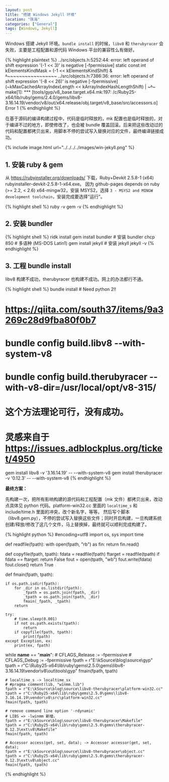 ```yaml
---
layout: post
title: "搭建 Windows Jekyll 环境"
location: "珠海"
categories: ["General"]
tags: [Windows, Jekyll]
---
```


Windows 搭建 Jekyll 环境。`bundle install` 的时候，`libv8` 和 `therubyracer` 会失败，主要是工程配置和源代码 Windows 平台的兼容性么有做好。

{% highlight plaintext %}
../src/objects.h:5252:44: error: left operand of shift expression '(-1 << 3)' is negative [-fpermissive]
   static const int kElementsKindMask = (-1 << kElementsKindShift) &
                                        ~~~~^~~~~~~~~~~~~~~~~~~~~~
../src/objects.h:7386:36: error: left operand of shift expression '(-8 << 26)' is negative [-fpermissive]
       (~kMaxCachedArrayIndexLength << kArrayIndexHashLengthShift) |
       ~~~~~~~~~~~~~~~~~~~~~~~~~~~~~^~~~~~~~~~~~~~~~~~~~~~~~~~~~~~
make[1]: *** [tools/gyp/v8_base.target.x64.mk:197:
/c/Ruby25-x64/lib/ruby/gems/2.4.0/gems/libv8-3.16.14.19/vendor/v8/out/x64.release/obj.target/v8_base/src/accessors.o]
Error 1
{% endhighlight %}

在基于源码的编译构建过程中，代码是临时释放的，mk 配置也是临时释放的，对于编译不过的地方，即使修改了，也会被 bundle 覆盖回滚。后来把这些改动过的代码和配置都拷贝出来，用脚本不停的尝试写入替换对应的文件，最终编译链接成功。

{% include image.html url="../../../../images/win-jekyll.png" %}

## 1. 安装 ruby & gem

从 <https://rubyinstaller.org/downloads/> 下载，Ruby+Devkit 2.5.8-1 (x64) rubyinstaller-devkit-2.5.8-1-x64.exe。
因为 github-pages depends on ruby (>= 2.2, < 2.6) x64-mingw32，安装 MSYS2，选择 `3 - MSYS2 and MINGW development toolchain`，安装完成要选择“运行”。

{% highlight shell %}
ruby -v
gem -v
{% endhighlight %}

## 2. 安装 bundler

{% highlight shell %}
ridk install
gem install bundler # 安装 bundler
chcp 850 # 多语种 (MS-DOS Latin1)
gem install jekyll # 安装 jekyll
jekyll -v
{% endhighlight %}

## 3. 工程 bundle install

libv8 构建不成功，therubyracer 也构建不成功。网上的办法都行不通。

{% highlight shell %}
bundle install # Need python 2!!
# https://qiita.com/south37/items/9a3269c28d9fba80f0b7
# bundle config build.libv8 --with-system-v8
# bundle config build.therubyracer --with-v8-dir=/usr/local/opt/v8-315/
# 这个方法理论可行，没有成功。
# 灵感来自于 https://issues.adblockplus.org/ticket/4950
gem install libv8 -v '3.16.14.19' -- --with-system-v8
gem install therubyracer -v '0.12.3' -- --with-system-v8
{% endhighlight %}

**最终方案：**

先构建一次，把所有影响构建的源代码和工程配置（mk 文件）都拷贝出来，改动点具体见 python 代码。platform-win32.cc 里面的 `localtime_s` 和 include/time.h 里面的冲突，改个新名字，等等。
然后写个脚本（libv8.gem.py），不停的尝试写入替换这些文件；同时开启构建，一旦构建系统创建/释放/修改了这几个文件，马上替换掉，最终就可以顺利完成构建了。

{% highlight python %}
#encoding=utf8
import os, sys
import time

def readfile(fpath):
    with open(fpath, "rb") as fin:
        return fin.read()

def copyfile(fpath, tpath):
    fdata = readfile(fpath)
    ftarget = readfile(tpath)
    if fdata == ftarget:
        return False
    fout = open(tpath, "wb")
    fout.write(fdata)
    fout.close()
    return True

def fmain(fpath, tpath):

    if os.path.isdir(fpath):
        for _dir in os.listdir(fpath):
            _fpath = os.path.join(fpath, _dir)
            _tpath = os.path.join(tpath, _dir)
            fmain(_fpath, _tpath)
        return

    try:
        # time.sleep(0.001)
        if not os.path.exists(tpath):
            return
        if copyfile(fpath, tpath):
            print(fpath)
    except Exception, ex:
        print(ex, fpath)

while __name__ == "__main__":
    # CFLAGS_Release := -fpermissive
    # CFLAGS_Debug := -fpermissive
    fpath = r"E:\kSource\blog\source\gyp"
    tpath = r"C:\Ruby25-x64\lib\ruby\gems\2.5.0\gems\libv8-3.16.14.19\vendor\v8\out\tools\gyp"
    fmain(fpath, tpath)

    # localtime_s -> localtime_sx
    # #pragma comment(lib, "winmm.lib")
    fpath = r"E:\kSource\blog\source\libv8-therubyracer\platform-win32.cc"
    tpath = r"C:\Ruby25-x64\lib\ruby\gems\2.5.0\gems\libv8-3.16.14.19\vendor\v8\src\platform-win32.cc"
    fmain(fpath, tpath)

    # remove command line option '-rdynamic'
    # LIBS => -lwinmm 新增。
    fpath = r"E:\kSource\blog\source\libv8-therubyracer\Makefile"
    tpath = r"C:\Ruby25-x64\lib\ruby\gems\2.5.0\gems\therubyracer-0.12.3\ext\v8\Makefile"
    fmain(fpath, tpath)

    # Accessor access(get, set, data); -> Accessor accessor(get, set, data);
    fpath = r"E:\kSource\blog\source\libv8-therubyracer\object.cc"
    tpath = r"C:\Ruby25-x64\lib\ruby\gems\2.5.0\gems\therubyracer-0.12.3\ext\v8\object.cc"
    fmain(fpath, tpath)

{% endhighlight %}
